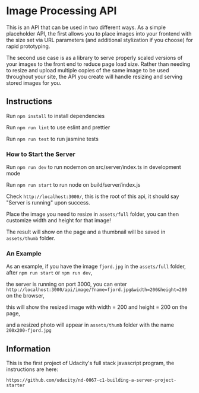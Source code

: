 # Image Processing API

This is an API that can be used in two different ways. As a simple placeholder API, the first allows you to place images into your frontend with the size set via URL parameters (and additional stylization if you choose) for rapid prototyping.

The second use case is as a library to serve properly scaled versions of your images to the front end to reduce page load size. Rather than needing to resize and upload multiple copies of the same image to be used throughout your site, the API you create will handle resizing and serving stored images for you.

## Instructions
Run `npm install` to install dependencies

Run `npm run lint` to use eslint and prettier


Run `npm run test` to run jasmine tests

### How to Start the Server

Run `npm run dev` to run nodemon on src/server/index.ts in development mode

Run `npm run start` to run node on build/server/index.js

Check `http://localhost:3000/`, this is the root of this api, it should say "Server is running" upon success.

Place the image you need to resize in `assets/full` folder, you can then customize width and height for that image! 

The result will show on the page and a thumbnail will be saved in `assets/thumb` folder.

### An Example 

As an example, if you have the image `fjord.jpg` in the `assets/full` folder, after `npm run start` or  `npm run dev`,

the server is running on port 3000, you can enter `http://localhost:3000/api/image/?name=fjord.jpg&width=200&height=200` on the browser, 

this will show the resized image with width = 200 and height = 200 on the page,

and a resized photo will appear in `assets/thumb` folder with the name `200x200-fjord.jpg`


## Information

This is the first project of Udacity's full stack javascript program, the instructions are here:

`https://github.com/udacity/nd-0067-c1-building-a-server-project-starter`
